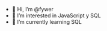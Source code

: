 - 👋 Hi, I’m @fywer
- 👀 I’m interested in JavaScript y SQL
- 🌱 I’m currently learning SQL


<!---
fywer/fywer is a ✨ special ✨ repository because its `README.md` (this file) appears on your GitHub profile.
You can click the Preview link to take a look at your changes.
--->

